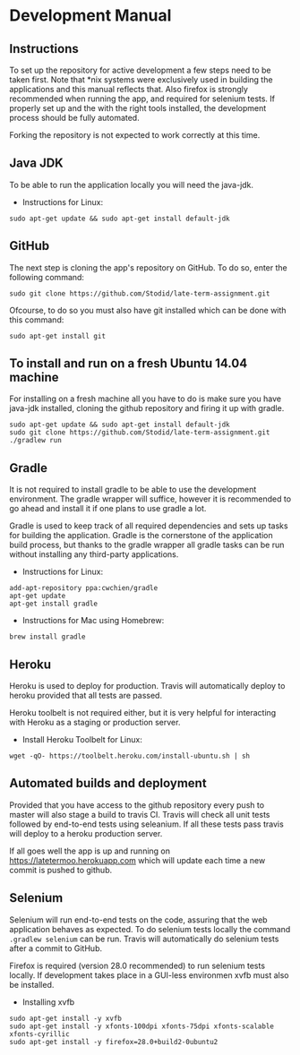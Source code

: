 Development Manual
====================

Instructions
------------

To set up the repository for active development a few steps need to be taken first. Note that *nix systems were exclusively used in building the applications and this manual reflects that. Also firefox is strongly recommended when running the app, and required for selenium tests. If properly set up and the with the right tools installed, the development process should be fully automated.

Forking the repository is not expected to work correctly at this time.

Java JDK
---------

To be able to run the application locally you will need the java-jdk. 

* Instructions for Linux:
```
sudo apt-get update && sudo apt-get install default-jdk
```
    

GitHub
-------

The next step is cloning the app's repository on GitHub. To do so, enter the following command:
```
sudo git clone https://github.com/Stodid/late-term-assignment.git
```

Ofcourse, to do so you must also have git installed which can be done with this command:
```
sudo apt-get install git
```

To install and run on a fresh Ubuntu 14.04 machine
------------------------------------

For installing on a fresh machine all you have to do is make sure you have java-jdk installed, cloning the github repository and firing it up with gradle.
```
sudo apt-get update && sudo apt-get install default-jdk
sudo git clone https://github.com/Stodid/late-term-assignment.git
./gradlew run
```

Gradle
--------

It is not required to install gradle to be able to use the development environment. The gradle wrapper will suffice, however it is recommended to go ahead and install it if one plans to use gradle a lot.

Gradle is used to keep track of all required dependencies and sets up tasks for building the application. Gradle is the cornerstone of the application build process, but thanks to the gradle wrapper all gradle tasks can be run without installing any third-party applications.

* Instructions for Linux:
```
add-apt-repository ppa:cwchien/gradle
apt-get update
apt-get install gradle
```

* Instructions for Mac using Homebrew:
```
brew install gradle
```

Heroku
--------

Heroku is used to deploy for production. Travis will automatically deploy to heroku provided that all tests are passed.

Heroku toolbelt is not required either, but it is very helpful for interacting with Heroku as a staging or production server.

* Install Heroku Toolbelt for Linux:
```
wget -qO- https://toolbelt.heroku.com/install-ubuntu.sh | sh
```

Automated builds and deployment
----------------------

Provided that you have access to the github repository every push to master will also stage a build to travis CI. Travis will check all unit tests followed by end-to-end tests using seleanium. If all these tests pass travis will deploy to a heroku production server.

If all goes well the app is up and running on https://latetermoo.herokuapp.com which will update each time a new commit is pushed to github.

Selenium
----------

Selenium will run end-to-end tests on the code, assuring that the web application behaves as expected. To do selenium tests locally the command ```.gradlew selenium``` can be run. Travis will automatically do selenium tests after a commit to GitHub.

Firefox is required (version 28.0 recommended) to run selenium tests locally. If development takes place in a GUI-less environmen xvfb must also be installed.

* Installing xvfb
```
sudo apt-get install -y xvfb
sudo apt-get install -y xfonts-100dpi xfonts-75dpi xfonts-scalable xfonts-cyrillic
sudo apt-get install -y firefox=28.0+build2-0ubuntu2
```
